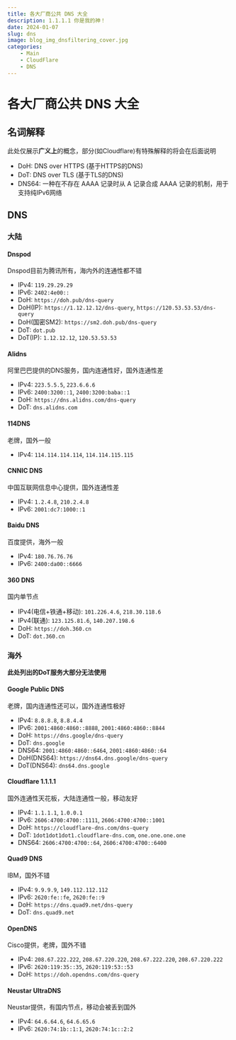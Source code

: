 ```yaml
---
title: 各大厂商公共 DNS 大全
description: 1.1.1.1 你是我的神！
date: 2024-01-07
slug: dns
image: blog_img_dnsfiltering_cover.jpg
categories:
    - Main
    - CloudFlare
    - DNS
---
```


# 各大厂商公共 DNS 大全

## 名词解释

此处仅展示**广义上**的概念，部分(如Cloudflare)有特殊解释的将会在后面说明  

- DoH: DNS over HTTPS (基于HTTPS的DNS)  
- DoT: DNS over TLS (基于TLS的DNS)
- DNS64: 一种在不存在 AAAA 记录时从 A 记录合成 AAAA 记录的机制，用于支持纯IPv6网络

## DNS

### 大陆

#### Dnspod

Dnspod目前为腾讯所有，海内外的连通性都不错  
- IPv4: `119.29.29.29`  
- IPv6: `2402:4e00::`  
- DoH: `https://doh.pub/dns-query`
- DoH(IP): `https://1.12.12.12/dns-query`, `https://120.53.53.53/dns-query`  
- DoH(国密SM2): `https://sm2.doh.pub/dns-query`  
- DoT: `dot.pub`  
- DoT(IP): `1.12.12.12`, `120.53.53.53`  

#### Alidns

阿里巴巴提供的DNS服务，国内连通性好，国外连通性差  
- IPv4: `223.5.5.5`, `223.6.6.6`  
- IPv6: `2400:3200::1`, `2400:3200:baba::1`  
- DoH: `https://dns.alidns.com/dns-query`  
- DoT: `dns.alidns.com`

#### 114DNS

老牌，国外一般
- IPv4: `114.114.114.114`, `114.114.115.115`

#### CNNIC DNS

中国互联网信息中心提供，国外连通性差
- IPv4: `1.2.4.8`, `210.2.4.8`  
- IPv6: `2001:dc7:1000::1`

#### Baidu DNS

百度提供，海外一般  
- IPv4: `180.76.76.76`  
- IPv6: `2400:da00::6666`

#### 360 DNS

国内单节点  
- IPv4(电信+铁通+移动): `101.226.4.6`, `218.30.118.6`  
- IPv4(联通): `123.125.81.6`, `140.207.198.6`  
- DoH: `https://doh.360.cn`  
- DoT: `dot.360.cn`

### 海外

**此处列出的DoT服务大部分无法使用**

#### Google Public DNS

老牌，国内连通性还可以，国外连通性极好  
- IPv4: `8.8.8.8`, `8.8.4.4`  
- IPv6: `2001:4860:4860::8888`, `2001:4860:4860::8844`  
- DoH: `https://dns.google/dns-query`  
- DoT: `dns.google`  
- DNS64: `2001:4860:4860::6464`, `2001:4860:4860::64`  
- DoH(DNS64): `https://dns64.dns.google/dns-query`  
- DoT(DNS64): `dns64.dns.google`

#### Cloudflare 1.1.1.1

国外连通性天花板，大陆连通性一般，移动友好  
- IPv4: `1.1.1.1`, `1.0.0.1`  
- IPv6: `2606:4700:4700::1111`, `2606:4700:4700::1001`  
- DoH: `https://cloudflare-dns.com/dns-query`  
- DoT: `1dot1dot1dot1.cloudflare-dns.com`, `one.one.one.one`  
- DNS64: `2606:4700:4700::64`, `2606:4700:4700::6400`  

#### Quad9 DNS

IBM，国外不错  
- IPv4: `9.9.9.9`, `149.112.112.112`  
- IPv6: `2620:fe::fe`, `2620:fe::9`  
- DoH: `https://dns.quad9.net/dns-query`  
- DoT: `dns.quad9.net`  

#### OpenDNS

Cisco提供，老牌，国外不错  
- IPv4: `208.67.222.222`, `208.67.220.220`, `208.67.222.220`, `208.67.220.222`  
- IPv6: `2620:119:35::35`, `2620:119:53::53`  
- DoH: `https://doh.opendns.com/dns-query`  

#### Neustar UltraDNS

Neustar提供，有国内节点，移动会被丢到国外  
- IPv4: `64.6.64.6`, `64.6.65.6`  
- IPv6: `2620:74:1b::1:1`, `2620:74:1c::2:2`  
